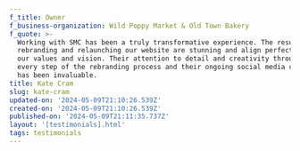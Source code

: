 ```yaml
---
f_title: Owner
f_business-organization: Wild Poppy Market & Old Town Bakery
f_quote: >-
  Working with SMC has been a truly transformative experience. The results from
  rebranding and relaunching our website are stunning and align perfectly with
  our values and vision. Their attention to detail and creativity throughout
  every step of the rebranding process and their ongoing social media consulting
  has been invaluable.
title: Kate Cram
slug: kate-cram
updated-on: '2024-05-09T21:10:26.539Z'
created-on: '2024-05-09T21:10:26.539Z'
published-on: '2024-05-09T21:11:35.737Z'
layout: '[testimonials].html'
tags: testimonials
---
```



